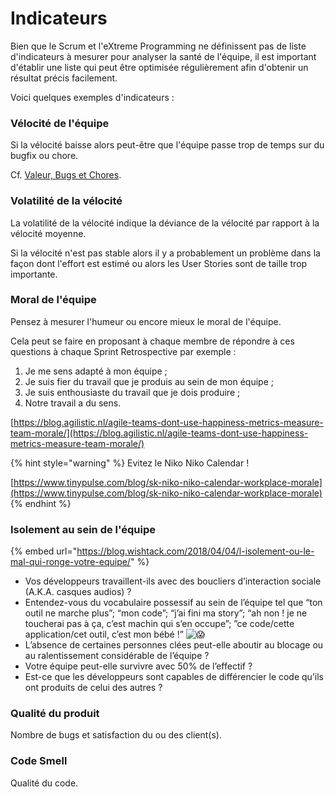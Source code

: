 # Indicateurs

Bien que le Scrum et l'eXtreme Programming ne définissent pas de liste d'indicateurs à mesurer pour analyser la santé de l'équipe, il est important d'établir une liste qui peut être optimisée régulièrement afin d'obtenir un résultat précis facilement.

Voici quelques exemples d'indicateurs :

### Vélocité de l'équipe

Si la vélocité baisse alors peut-être que l'équipe passe trop de temps sur du bugfix ou chore.

Cf. [Valeur, Bugs et Chores](scrum/mesures-et-outils/valeur-bugs-et-chores.md).

### Volatilité de la vélocité

La volatilité de la vélocité indique la déviance de la vélocité par rapport à la vélocité moyenne.

Si la vélocité n'est pas stable alors il y a probablement un problème dans la façon dont l'effort est estimé ou alors les User Stories sont de taille trop importante.

### Moral de l'équipe

Pensez à mesurer l'humeur ou encore mieux le moral de l'équipe.

Cela peut se faire en proposant à chaque membre de répondre à ces questions à chaque Sprint Retrospective par exemple :

1. Je me sens adapté à mon équipe ;
2. Je suis fier du travail que je produis au sein de mon équipe ;
3. Je suis enthousiaste du travail que je dois produire ;
4. Notre travail a du sens.

[https://blog.agilistic.nl/agile-teams-dont-use-happiness-metrics-measure-team-morale/](https://blog.agilistic.nl/agile-teams-dont-use-happiness-metrics-measure-team-morale/)

{% hint style="warning" %}
Evitez le Niko Niko Calendar !

[https://www.tinypulse.com/blog/sk-niko-niko-calendar-workplace-morale](https://www.tinypulse.com/blog/sk-niko-niko-calendar-workplace-morale)
{% endhint %}

### Isolement au sein de l'équipe

{% embed url="https://blog.wishtack.com/2018/04/04/l-isolement-ou-le-mal-qui-ronge-votre-equipe/" %}

* Vos développeurs travaillent-ils avec des boucliers d’interaction sociale \(A.K.A. casques audios\) ?
* Entendez-vous du vocabulaire possessif au sein de l’équipe tel que “ton outil ne marche plus”; “mon code”; “j’ai fini ma story”; “ah non ! je ne toucherai pas à ça, c’est machin qui s’en occupe”; ”ce code/cette application/cet outil, c’est mon bébé !” ![&#x1F631;](https://s0.wp.com/wp-content/mu-plugins/wpcom-smileys/twemoji/2/svg/1f631.svg)
* L’absence de certaines personnes clées peut-elle aboutir au blocage ou au ralentissement considérable de l’équipe ?
* Votre équipe peut-elle survivre avec 50% de l’effectif ?
* Est-ce que les développeurs sont capables de différencier le code qu’ils ont produits de celui des autres ?

### Qualité du produit

Nombre de bugs et satisfaction du ou des client\(s\).

### Code Smell

Qualité du code.



